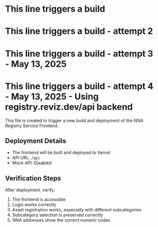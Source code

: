 # This line triggers a build
# This line triggers a build - attempt 2
# This line triggers a build - attempt 3 - May 13, 2025
# This line triggers a build - attempt 4 - May 13, 2025 - Using registry.reviz.dev/api backend

This file is created to trigger a new build and deployment of the NNA Registry Service Frontend.

## Deployment Details

- The frontend will be built and deployed to Vercel
- API URL: `/api`
- Mock API: Disabled

## Verification Steps

After deployment, verify:
1. The frontend is accessible
2. Login works correctly
3. Asset registration works, especially with different subcategories
4. Subcategory selection is preserved correctly
5. NNA addresses show the correct numeric codes
